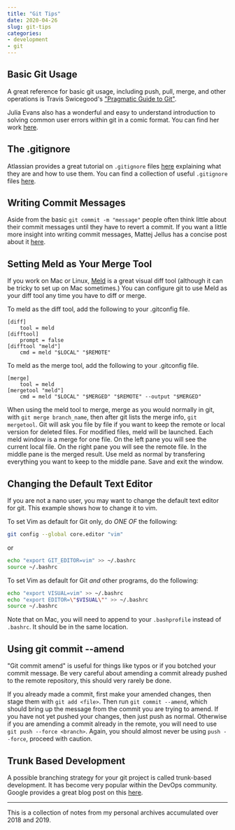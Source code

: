 ```yaml
---
title: "Git Tips"
date: 2020-04-26
slug: git-tips
categories:
- development
- git
---
```


## Basic Git Usage

A great reference for basic git usage, including push, pull, merge, and other operations is Travis Swicegood's ["Pragmatic Guide to Git"](https://pragprog.com/book/pg_git/pragmatic-guide-to-git).

Julia Evans also has a wonderful and easy to understand introduction to solving common user errors within git in a comic format. You can find her work [here](https://wizardzines.com/zines/oh-shit-git/).

## The .gitignore

Atlassian provides a great tutorial on `.gitignore` files [here](https://www.atlassian.com/git/tutorials/saving-changes/gitignore) explaining what they are and how to use them. You can find a collection of useful `.gitignore` files [here](https://github.com/github/gitignore).

## Writing Commit Messages

Aside from the basic `git commit -m "message"` people often think little about their commit messages until they have to revert a commit. If you want a little more insight into writing commit messages, Mattej Jellus has a concise post about it [here](https://juffalow.com/other/write-good-git-commit-message).

## Setting Meld as Your Merge Tool

If you work on Mac or Linux, [Meld](https://meldmerge.org/) is a great visual diff tool (although it can be tricky to set up on Mac sometimes.) You can configure git to use Meld as your diff tool any time you have to diff or merge.

To meld as the diff tool, add the following to your .gitconfig file.

```
[diff]
    tool = meld
[difftool]
    prompt = false
[difftool "meld"]
    cmd = meld "$LOCAL" "$REMOTE"
```

To meld as the merge tool, add the following to your .gitconfig file.

```
[merge]
    tool = meld
[mergetool "meld"]
    cmd = meld "$LOCAL" "$MERGED" "$REMOTE" --output "$MERGED"
```

When using the meld tool to merge, merge as you would normally in git, with `git merge branch_name`, then after git lists the merge info, `git mergetool`. Git will ask you file by file if you want to keep the remote or local version for deleted files. For modified files, meld will be launched. Each meld window is a merge for one file. On the left pane you will see the current local file. On the right pane you will see the remote file. In the middle pane is the merged result. Use meld as normal by transfering everything you want to keep to the middle pane. Save and exit the window.

## Changing the Default Text Editor 

If you are not a nano user, you may want to change the default text editor for git. This example shows how to change it to vim.

To set Vim as default for Git only, do *ONE OF* the following:

```bash
git config --global core.editor "vim"
```

or

```bash
echo "export GIT_EDITOR=vim" >> ~/.bashrc
source ~/.bashrc
```

To set Vim as default for Git _and_ other programs, do the following:

```bash
echo "export VISUAL=vim" >> ~/.bashrc
echo "export EDITOR=\"$VISUAL\"" >> ~/.bashrc
source ~/.bashrc
```

Note that on Mac, you will need to append to your `.bashprofile` instead of `.bashrc`. It should be in the same location.

## Using git commit --amend

"Git commit amend" is useful for things like typos or if you botched your commit message. Be very careful about amending a commit already pushed to the remote repository, this should very rarely be done.

If you already made a commit, first make your amended changes, then stage them with `git add <file>`. Then run `git commit --amend`, which should bring up the message from the commit you are trying to amend. If you have not yet pushed your changes, then just push as normal. Otherwise if you are amending a commit already in the remote, you will need to use `git push --force <branch>`. Again, you should almost never be using `push --force`, proceed with caution.

## Trunk Based Development

A possible branching strategy for your git project is called trunk-based development. It has become very popular within the DevOps community. Google provides a great blog post on this [here](https://cloud.google.com/solutions/devops/devops-tech-trunk-based-development).

---

This is a collection of notes from my personal archives accumulated over 2018 and 2019.
